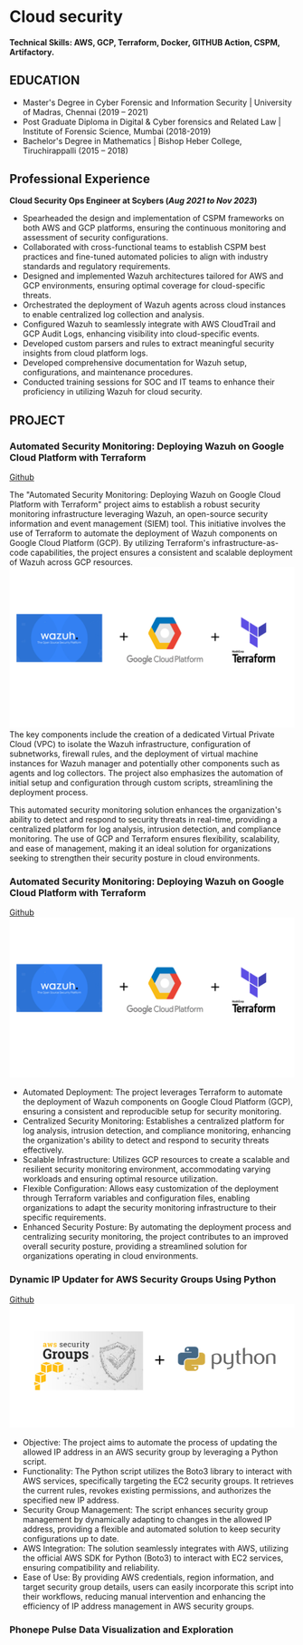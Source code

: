 # Cloud security 

#### Technical Skills: AWS, GCP, Terraform, Docker, GITHUB Action, CSPM, Artifactory.

## EDUCATION
 - Master's Degree in Cyber Forensic and Information Security | University of Madras, Chennai (2019 – 2021)
 - Post Graduate Diploma in Digital & Cyber forensics and Related Law | Institute of Forensic Science, Mumbai (2018-2019)
 - Bachelor's Degree in Mathematics | Bishop Heber College, Tiruchirappalli (2015 – 2018)

## Professional Experience
**Cloud Security Ops Engineer at Scybers (_Aug 2021 to Nov 2023_)**
 - Spearheaded the design and implementation of CSPM frameworks on both AWS and GCP platforms, ensuring the continuous monitoring and assessment of security configurations.
 - Collaborated with cross-functional teams to establish CSPM best practices and fine-tuned automated policies to align with industry standards and regulatory requirements.
 - Designed and implemented Wazuh architectures tailored for AWS and GCP environments, ensuring optimal coverage for cloud-specific threats.
 - Orchestrated the deployment of Wazuh agents across cloud instances to enable centralized log collection and analysis.
 - Configured Wazuh to seamlessly integrate with AWS CloudTrail and GCP Audit Logs, enhancing visibility into cloud-specific events.
 - Developed custom parsers and rules to extract meaningful security insights from cloud platform logs.
 - Developed comprehensive documentation for Wazuh setup, configurations, and maintenance procedures.
 - Conducted training sessions for SOC and IT teams to enhance their proficiency in utilizing Wazuh for cloud security.

## PROJECT
### Automated Security Monitoring: Deploying Wazuh on Google Cloud Platform with Terraform
[Github](https://github.com/SanjaiSaran/terraform-GCP)

The "Automated Security Monitoring: Deploying Wazuh on Google Cloud Platform with Terraform" project aims to establish a robust security monitoring infrastructure leveraging Wazuh, an open-source security information and event management (SIEM) tool. This initiative involves the use of Terraform to automate the deployment of Wazuh components on Google Cloud Platform (GCP). By utilizing Terraform's infrastructure-as-code capabilities, the project ensures a consistent and scalable deployment of Wazuh across GCP resources.
![Image](/assets/img/project_1.png)
The key components include the creation of a dedicated Virtual Private Cloud (VPC) to isolate the Wazuh infrastructure, configuration of subnetworks, firewall rules, and the deployment of virtual machine instances for Wazuh manager and potentially other components such as agents and log collectors. The project also emphasizes the automation of initial setup and configuration through custom scripts, streamlining the deployment process.

This automated security monitoring solution enhances the organization's ability to detect and respond to security threats in real-time, providing a centralized platform for log analysis, intrusion detection, and compliance monitoring. The use of GCP and Terraform ensures flexibility, scalability, and ease of management, making it an ideal solution for organizations seeking to strengthen their security posture in cloud environments.

### Automated Security Monitoring: Deploying Wazuh on Google Cloud Platform with Terraform
[Github](https://github.com/SanjaiSaran/terraform-GCP)
![Image](/assets/img/project_1.png)
 - Automated Deployment: The project leverages Terraform to automate the deployment of Wazuh components on Google Cloud Platform (GCP), ensuring a consistent and reproducible setup for security monitoring.
 - Centralized Security Monitoring: Establishes a centralized platform for log analysis, intrusion detection, and compliance monitoring, enhancing the organization's ability to detect and respond to security threats effectively.
 - Scalable Infrastructure: Utilizes GCP resources to create a scalable and resilient security monitoring environment, accommodating varying workloads and ensuring optimal resource utilization.
 - Flexible Configuration: Allows easy customization of the deployment through Terraform variables and configuration files, enabling organizations to adapt the security monitoring infrastructure to their specific requirements.
 - Enhanced Security Posture: By automating the deployment process and centralizing security monitoring, the project contributes to an improved overall security posture, providing a streamlined solution for organizations operating in cloud environments.

### Dynamic IP Updater for AWS Security Groups Using Python
[Github](https://github.com/SanjaiSaran/python-aws-sg-update)
![Image](/assets/img/project_2.png) 
 - Objective: The project aims to automate the process of updating the allowed IP address in an AWS security group by leveraging a Python script.
 - Functionality: The Python script utilizes the Boto3 library to interact with AWS services, specifically targeting the EC2 security groups. It retrieves the current rules, revokes existing permissions, and authorizes the specified new IP address.
 - Security Group Management: The script enhances security group management by dynamically adapting to changes in the allowed IP address, providing a flexible and automated solution to keep security configurations up to date.
 - AWS Integration: The solution seamlessly integrates with AWS, utilizing the official AWS SDK for Python (Boto3) to interact with EC2 services, ensuring compatibility and reliability.
 - Ease of Use: By providing AWS credentials, region information, and target security group details, users can easily incorporate this script into their workflows, reducing manual intervention and enhancing the efficiency of IP address management in AWS security groups.

### Phonepe Pulse Data Visualization and Exploration
